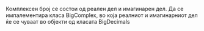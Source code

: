 Комплексен број се состои од реален дел и имагинарен дел. Да се
импалементира класа BigComplex, во која реалниот и имагинарниот дел ќе се
чуваат во објекти од класата BigDecimals